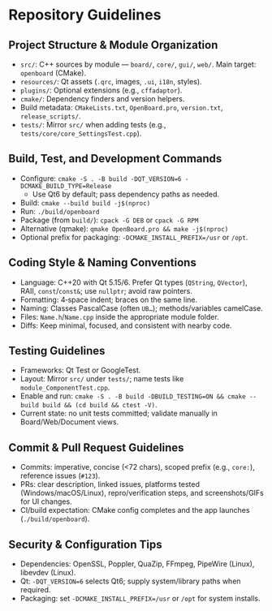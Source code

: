 # Repository Guidelines

## Project Structure & Module Organization
- `src/`: C++ sources by module — `board/`, `core/`, `gui/`, `web/`. Main target: `openboard` (CMake).
- `resources/`: Qt assets (`.qrc`, images, `.ui`, `i18n`, styles).
- `plugins/`: Optional extensions (e.g., `cffadaptor`).
- `cmake/`: Dependency finders and version helpers.
- Build metadata: `CMakeLists.txt`, `OpenBoard.pro`, `version.txt`, `release_scripts/`.
- `tests/`: Mirror `src/` when adding tests (e.g., `tests/core/core_SettingsTest.cpp`).

## Build, Test, and Development Commands
- Configure: `cmake -S . -B build -DQT_VERSION=6 -DCMAKE_BUILD_TYPE=Release`
  - Use Qt6 by default; pass dependency paths as needed.
- Build: `cmake --build build -j$(nproc)`
- Run: `./build/openboard`
- Package (from `build/`): `cpack -G DEB` or `cpack -G RPM`
- Alternative (qmake): `qmake OpenBoard.pro && make -j$(nproc)`
- Optional prefix for packaging: `-DCMAKE_INSTALL_PREFIX=/usr` or `/opt`.

## Coding Style & Naming Conventions
- Language: C++20 with Qt 5.15/6. Prefer Qt types (`QString`, `QVector`), RAII, `const`/`const&`; use `nullptr`; avoid raw pointers.
- Formatting: 4‑space indent; braces on the same line.
- Naming: Classes PascalCase (often `UB…`); methods/variables camelCase.
- Files: `Name.h`/`Name.cpp` inside the appropriate module folder.
- Diffs: Keep minimal, focused, and consistent with nearby code.

## Testing Guidelines
- Frameworks: Qt Test or GoogleTest.
- Layout: Mirror `src/` under `tests/`; name tests like `module_ComponentTest.cpp`.
- Enable and run: `cmake -S . -B build -DBUILD_TESTING=ON && cmake --build build && (cd build && ctest -V)`.
- Current state: no unit tests committed; validate manually in Board/Web/Document views.

## Commit & Pull Request Guidelines
- Commits: imperative, concise (<72 chars), scoped prefix (e.g., `core:`), reference issues (`#123`).
- PRs: clear description, linked issues, platforms tested (Windows/macOS/Linux), repro/verification steps, and screenshots/GIFs for UI changes.
- CI/build expectation: CMake config completes and the app launches (`./build/openboard`).

## Security & Configuration Tips
- Dependencies: OpenSSL, Poppler, QuaZip, FFmpeg, PipeWire (Linux), libevdev (Linux).
- Qt: `-DQT_VERSION=6` selects Qt6; supply system/library paths when required.
- Packaging: set `-DCMAKE_INSTALL_PREFIX=/usr` or `/opt` for system installs.

